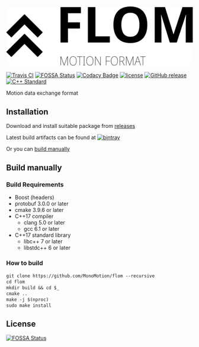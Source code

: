 ![flom](docs/logo.svg)

[![Travis CI](https://img.shields.io/travis/MonoMotion/flom.svg?style=flat-square)](https://travis-ci.org/MonoMotion/flom)
[![FOSSA Status](https://app.fossa.io/api/projects/git%2Bgithub.com%2FMonoMotion%2Fflom.svg?type=small)](https://app.fossa.io/projects/git%2Bgithub.com%2FMonoMotion%2Fflom?ref=badge_small)
[![Codacy Badge](https://api.codacy.com/project/badge/Grade/37de359208f14aa5ab2e2a67b170335a)](https://www.codacy.com/app/coord-e/flom?utm_source=github.com&amp;utm_medium=referral&amp;utm_content=MonoMotion/flom&amp;utm_campaign=Badge_Grade)
[![license](https://img.shields.io/github/license/MonoMotion/flom.svg?style=flat-square)](COPYING)
[![GitHub release](https://img.shields.io/github/release/MonoMotion/flom.svg?style=flat-square)](https://github.com/MonoMotion/flom/releases)
[![C++ Standard](https://img.shields.io/badge/C%2B%2B-17-brightgreen.svg?style=flat-square)](https://isocpp.org/std/status)

Motion data exchange format

## Installation

Download and install suitable package from [releases](https://github.com/MonoMotion/flom/releases)

Latest build artifacts can be found at [![bintray](https://img.shields.io/bintray/v/monomotion/flom/latest.svg?style=flat-square)](https://dl.bintray.com/monomotion/flom/)

Or you can [build manually](#build-manually)

## Build manually

### Build Requirements

- Boost (headers)
- protobuf 3.0.0 or later
- cmake 3.9.6 or later
- C++17 compiler
  - clang 5.0 or later
  - gcc 6.1 or later
- C++17 standard library
  - libc++ 7 or later
  - libstdc++ 6 or later

### How to build

```shell
git clone https://github.com/MonoMotion/flom --recursive
cd flom
mkdir build && cd $_
cmake ..
make -j $(nproc)
sudo make install
```

## License
[![FOSSA Status](https://app.fossa.io/api/projects/git%2Bgithub.com%2FMonoMotion%2Fflom.svg?type=large)](https://app.fossa.io/projects/git%2Bgithub.com%2FMonoMotion%2Fflom?ref=badge_large)
